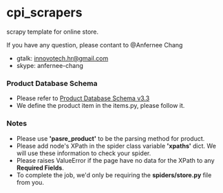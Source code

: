 cpi_scrapers
============

scrapy template for online store.
   
If you have any question, please contant to @Anfernee Chang
   
  - gtalk: innovotech.hr@gmail.com
  - skype: anfernee-chang


### Product Database Schema

- Please refer to [Product Database Schema v3.3](https://docs.google.com/file/d/0BwBtbldsfq-3LVh3UTRIVERiVHM/edit?usp=sharing)
- We define the product item in the items.py, please follow it.

### Notes

- Please use **'pasre_product'** to be the parsing method for product.
- Please add node's XPath in the spider class variable **'xpaths'** dict. We will use these information to check your spider.
- Please raises ValueError if the page have no data for the XPath to any **Required Fields**.
- To complete the job, we'd only be requiring the **spiders/store.py** file from you.
